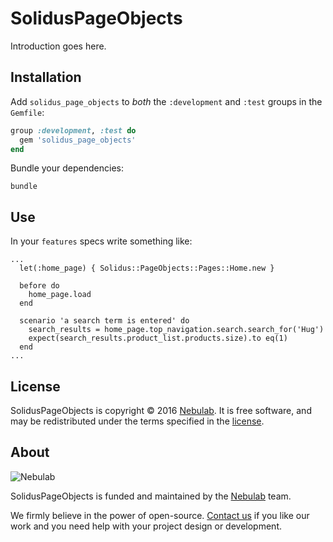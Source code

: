 SolidusPageObjects
==================

Introduction goes here.

Installation
------------

Add `solidus_page_objects` to *both* the `:development` and `:test` groups in
the `Gemfile`:

```ruby
group :development, :test do
  gem 'solidus_page_objects'
end
```

Bundle your dependencies:

```shell
bundle
```

Use
-------

In your `features` specs write something like:

```
...
  let(:home_page) { Solidus::PageObjects::Pages::Home.new }

  before do
    home_page.load
  end

  scenario 'a search term is entered' do
    search_results = home_page.top_navigation.search.search_for('Hug')
    expect(search_results.product_list.products.size).to eq(1)
  end
...
```

## License

SolidusPageObjects is copyright © 2016 [Nebulab](http://nebulab.it/). It is free software, and may be redistributed under the terms specified in the [license].

## About

![Nebulab](http://nebulab.it/assets/logo.png)

SolidusPageObjects is funded and maintained by the [Nebulab](http://nebulab.it/) team.

We firmly believe in the power of open-source. [Contact us](http://nebulab.it/contact-us/) if you like our work and you need help with your project design or development.

[license]: MIT-LICENSE
